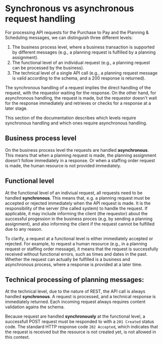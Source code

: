 # Synchronous vs asynchronous request handling

For processing API requests for the Purchase to Pay and the Planning & Scheduling messages, we can distinguish three different levels:

1. The business process level, where a business transaction is supported by different messages (e.g., a planning request is fulfilled by a planning assignment).
2. The functional level of an individual request (e.g., a planning request can be processed by the business).
3. The technical level of a single API call (e.g., a planning request message is valid according to the schema, and a 200 response is returned).

The synchronous handling of a request implies the direct handling of the request, with the requestor waiting for the response. On the other hand, for asynchronous handling, the request is made, but the requestor doesn't wait for the response immediately and retrieves or checks for a response at a later stage.

This section of the documentation describes which levels require synchronous handling and which ones require asynchronous handling.

## Business process level

On the business process level the requests are handled **asynchronous**. This means that when a planning request is made, the planning assignment doesn't follow immediately in a response. Or when a staffing order request is made, the human resource is not provided immediately. 

## Functional level

At the functional level of an indiviual request, all requests need to be handled **synchronous**. This means that, e.g. a planning request must be accepted or rejected immediately when the API request is made. It is the responsibility of the server (the called system) to handle the request. If applicable, it may include informing the client (the requestor) about the successful progession in the business proces (e.g. by sending a planning assignment), and also informing the client if the request cannot be fulfilled due to any reason.

To clarify, a request at a functional level is either immediately accepted or rejected. For example, to request a human resource (e.g., in a planning request or staffing order message), it means that the request is successfully received without functional errors, such as times and dates in the past. Whether the request can actually be fulfilled is a business and asynchronous process, where a response is provided at a later time.

## Technical processing of planning messages:

At the technical level, due to the nature of REST, the API call is always handled **synchronous**. A request is processed, and a technical response is immediately returned. Each incoming request always requires content validation agains the schema.

Because request are handled **synchronously** at the functional level, a successfull POST request must be responded to with a `201 Created` status code. The standard HTTP response code `202 Accepted`, which indicates that the request is received but the resource is not created yet, is not allowed in this context.
